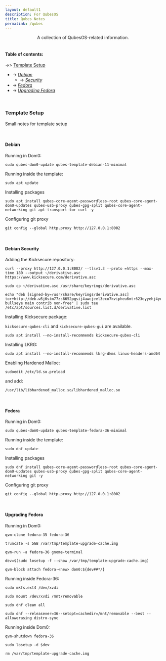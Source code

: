 ```yaml
---
layout: default1
description: For QubesOS
title: Qubes Notes
permalink: /qubes
---
```


<div style="text-align:center;">
A collection of QubesOS-related information.
</div>
<br>

#### Table of contents:


-\>> [Template Setup](#template-setup) <br>
  - -\> *[Debian](#debian)* <br>
     - -\> *[Security](#debian-security)* <br>
  - -\> *[Fedora](#fedora)* <br>
  - -\> *[Upgrading Fedora](#upgrading-fedora)* <br>
<br>

### Template Setup

Small notes for template setup

<br>

#### Debian

Running in Dom0:

```
sudo qubes-dom0-update qubes-template-debian-11-minimal
```

Running inside the template:

```
sudo apt update
```

Installing packages

```
sudo apt install qubes-core-agent-passwordless-root qubes-core-agent-dom0-updates qubes-usb-proxy qubes-gpg-split qubes-core-agent-networking git apt-transport-tor curl -y
```

Configuring git proxy

```
git config --global http.proxy http://127.0.0.1:8002
```

<br>

#### Debian Security

Adding the Kicksecure repository:

```
curl --proxy http://127.0.0.1:8082/ --tlsv1.3 --proto =https --max-time 180 --output ~/derivative.asc https://www.kicksecure.com/derivative.asc
```

```
sudo cp ~/derivative.asc /usr/share/keyrings/derivative.asc
```

```
echo "deb [signed-by=/usr/share/keyrings/derivative.asc] tor+http://deb.w5j6stm77zs6652pgsij4awcjeel3eco7kvipheu6mtr623eyyehj4yd.onion bullseye main contrib non-free" | sudo tee /etc/apt/sources.list.d/derivative.list
```
Installing Kicksecure package:

``kicksecure-qubes-cli`` and ``kicksecure-qubes-gui`` are available.

```
sudo apt install --no-install-recommends kicksecure-qubes-cli
```

Installing LKRG:

```
sudo apt install --no-install-recommends lkrg-dkms linux-headers-amd64

```

Enabling Hardened Malloc:

```
sudoedit /etc/ld.so.preload
```

and add:

```
/usr/lib/libhardened_malloc.so/libhardened_malloc.so
```

<br>

#### Fedora

Running in Dom0:

```
sudo qubes-dom0-update qubes-template-fedora-36-minimal
```

Running inside the template:

```
sudo dnf update
```

Installing packages

```
sudo dnf install qubes-core-agent-passwordless-root qubes-core-agent-dom0-updates qubes-usb-proxy qubes-gpg-split qubes-core-agent-networking git -y
```

Configuring git proxy

```
git config --global http.proxy http://127.0.0.1:8002
```

<br>

#### Upgrading Fedora

Running in Dom0:

```
qvm-clone fedora-35 fedora-36

truncate -s 5GB /var/tmp/template-upgrade-cache.img

qvm-run -a fedora-36 gnome-terminal

dev=$(sudo losetup -f --show /var/tmp/template-upgrade-cache.img)

qvm-block attach fedora-<new> dom0:${dev##*/}
```

Running inside Fedora-36:

```
sudo mkfs.ext4 /dev/xvdi

sudo mount /dev/xvdi /mnt/removable

sudo dnf clean all

sudo dnf --releasever=36--setopt=cachedir=/mnt/removable --best --allowerasing distro-sync

```

Running inside Dom0:

```
qvm-shutdown fedora-36

sudo losetup -d $dev

rm /var/tmp/template-upgrade-cache.img
```